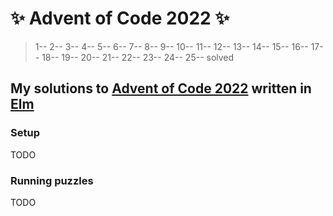 # ✨ Advent of Code 2022 ✨

> 1-- 2-- 3-- 4-- 5-- 6-- 7-- 8-- 9-- 10-- 11-- 12-- 13-- 14-- 15-- 16-- 17-- 18-- 19-- 20-- 21-- 22-- 23-- 24-- 25-- solved

## My solutions to [Advent of Code 2022](https://adventofcode.com/2022/) written in [Elm](https://elm-lang.org/)

### Setup

TODO

### Running puzzles

TODO
